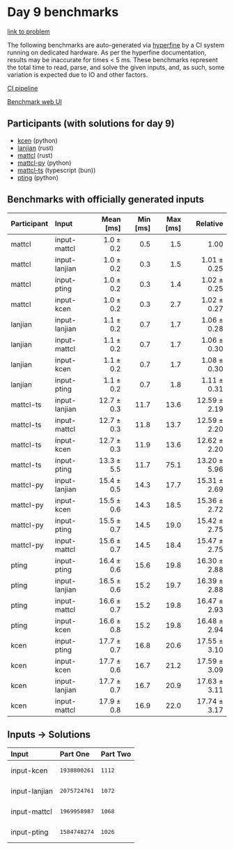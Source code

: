 # Day 9 benchmarks

[link to problem](https://adventofcode.com/2023/day/9)

The following benchmarks are auto-generated via
[hyperfine](https://github.com/sharkdp/hyperfine) by a CI system running on
dedicated hardware. As per the hyperfine documentation, results may be
inaccurate for times < 5 ms. These benchmarks represent the total time to read,
parse, and solve the given inputs, and, as such, some variation is expected due
to IO and other factors.

[CI pipeline](http://ci.papercode.net:8080/teams/main/pipelines/aoc2023)

[Benchmark web UI](https://aoc.ancalagon.black)


## Participants (with solutions for day 9)

- [kcen](https://github.com/kcen/aoc2023) (python)
- [lanjian](https://github.com/lanjian/aoc-2023) (rust)
- [mattcl](https://github.com/mattcl/aoc2023) (rust)
- [mattcl-py](https://github.com/mattcl/aoc2023-py) (python)
- [mattcl-ts](https://github.com/mattcl/aoc2023-js) (typescript (bun))
- [pting](https://github.com/pting/aoc2023) (python)


## Benchmarks with officially generated inputs

| Participant | Input | Mean [ms] | Min [ms] | Max [ms] | Relative |
|:---|:---|---:|---:|---:|---:|
| mattcl | input-mattcl | 1.0 ± 0.2 | 0.5 | 1.5 | 1.00 |
| mattcl | input-lanjian | 1.0 ± 0.2 | 0.3 | 1.5 | 1.01 ± 0.25 |
| mattcl | input-pting | 1.0 ± 0.2 | 0.3 | 1.4 | 1.02 ± 0.25 |
| mattcl | input-kcen | 1.0 ± 0.2 | 0.3 | 2.7 | 1.02 ± 0.27 |
| lanjian | input-lanjian | 1.1 ± 0.2 | 0.7 | 1.7 | 1.06 ± 0.28 |
| lanjian | input-mattcl | 1.1 ± 0.2 | 0.7 | 1.7 | 1.06 ± 0.30 |
| lanjian | input-kcen | 1.1 ± 0.2 | 0.7 | 1.7 | 1.08 ± 0.30 |
| lanjian | input-pting | 1.1 ± 0.2 | 0.7 | 1.8 | 1.11 ± 0.31 |
| mattcl-ts | input-lanjian | 12.7 ± 0.3 | 11.7 | 13.6 | 12.59 ± 2.19 |
| mattcl-ts | input-mattcl | 12.7 ± 0.3 | 11.8 | 13.7 | 12.59 ± 2.20 |
| mattcl-ts | input-kcen | 12.7 ± 0.3 | 11.9 | 13.6 | 12.62 ± 2.20 |
| mattcl-ts | input-pting | 13.3 ± 5.5 | 11.7 | 75.1 | 13.20 ± 5.96 |
| mattcl-py | input-lanjian | 15.4 ± 0.5 | 14.3 | 17.7 | 15.31 ± 2.69 |
| mattcl-py | input-kcen | 15.5 ± 0.6 | 14.3 | 18.5 | 15.36 ± 2.72 |
| mattcl-py | input-pting | 15.5 ± 0.7 | 14.5 | 19.0 | 15.42 ± 2.75 |
| mattcl-py | input-mattcl | 15.6 ± 0.7 | 14.5 | 18.4 | 15.47 ± 2.75 |
| pting | input-pting | 16.4 ± 0.6 | 15.6 | 19.8 | 16.30 ± 2.88 |
| pting | input-lanjian | 16.5 ± 0.6 | 15.2 | 19.7 | 16.39 ± 2.88 |
| pting | input-mattcl | 16.6 ± 0.7 | 15.2 | 19.8 | 16.47 ± 2.93 |
| pting | input-kcen | 16.6 ± 0.8 | 15.2 | 19.8 | 16.48 ± 2.94 |
| kcen | input-pting | 17.7 ± 0.7 | 16.8 | 20.6 | 17.55 ± 3.10 |
| kcen | input-kcen | 17.7 ± 0.6 | 16.7 | 21.2 | 17.59 ± 3.09 |
| kcen | input-lanjian | 17.7 ± 0.7 | 16.7 | 20.9 | 17.63 ± 3.11 |
| kcen | input-mattcl | 17.9 ± 0.8 | 16.9 | 22.0 | 17.74 ± 3.17 |


## Inputs -> Solutions

| Input | Part One | Part Two |
|:---|:---|:---|
|input-kcen|<pre>1938800261</pre>|<pre>1112</pre>|
|input-lanjian|<pre>2075724761</pre>|<pre>1072</pre>|
|input-mattcl|<pre>1969958987</pre>|<pre>1068</pre>|
|input-pting|<pre>1584748274</pre>|<pre>1026</pre>|